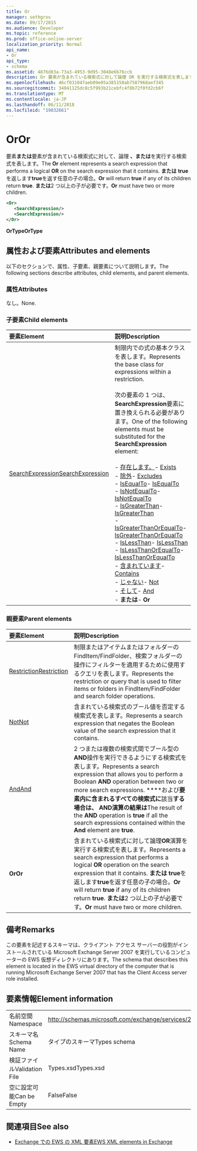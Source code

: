```yaml
---
title: Or
manager: sethgros
ms.date: 09/17/2015
ms.audience: Developer
ms.topic: reference
ms.prod: office-online-server
localization_priority: Normal
api_name:
- Or
api_type:
- schema
ms.assetid: 4876d83a-73a3-4953-9d95-3048e6b76ccb
description: Or 要素が含まれている検索式に対して論理 OR を実行する検索式を表します。 またはその子のいずれかの場合は true を返す場合は true を返します。 または 2 つ以上の子を持つ必要があります。
ms.openlocfilehash: 46cf031047aeb09e05a385150ab7587968aef345
ms.sourcegitcommit: 34041125dc8c5f993b21cebfc4f8b72f0fd2cb6f
ms.translationtype: MT
ms.contentlocale: ja-JP
ms.lasthandoff: 06/11/2018
ms.locfileid: "19832661"
---
```

# <a name="or"></a><span data-ttu-id="dd341-105">Or</span><span class="sxs-lookup"><span data-stu-id="dd341-105">Or</span></span>

<span data-ttu-id="dd341-106">要素**または**要素が含まれている検索式に対して、論理 **、または**を実行する検索式を表します。</span><span class="sxs-lookup"><span data-stu-id="dd341-106">The **Or** element represents a search expression that performs a logical **OR** on the search expression that it contains.</span></span> <span data-ttu-id="dd341-107">**または** **true**を返します**true**を返す任意の子の場合。</span><span class="sxs-lookup"><span data-stu-id="dd341-107">**Or** will return **true** if any of its children return **true**.</span></span> <span data-ttu-id="dd341-108">**または**2 つ以上の子が必要です。</span><span class="sxs-lookup"><span data-stu-id="dd341-108">**Or** must have two or more children.</span></span> 
  
```xml
<Or>
   <SearchExpression/>
   <SearchExpression/>
</Or>
```

 <span data-ttu-id="dd341-109">**OrType**</span><span class="sxs-lookup"><span data-stu-id="dd341-109">**OrType**</span></span>
## <a name="attributes-and-elements"></a><span data-ttu-id="dd341-110">属性および要素</span><span class="sxs-lookup"><span data-stu-id="dd341-110">Attributes and elements</span></span>

<span data-ttu-id="dd341-111">以下のセクションで、属性、子要素、親要素について説明します。</span><span class="sxs-lookup"><span data-stu-id="dd341-111">The following sections describe attributes, child elements, and parent elements.</span></span>
  
### <a name="attributes"></a><span data-ttu-id="dd341-112">属性</span><span class="sxs-lookup"><span data-stu-id="dd341-112">Attributes</span></span>

<span data-ttu-id="dd341-113">なし。</span><span class="sxs-lookup"><span data-stu-id="dd341-113">None.</span></span>
  
### <a name="child-elements"></a><span data-ttu-id="dd341-114">子要素</span><span class="sxs-lookup"><span data-stu-id="dd341-114">Child elements</span></span>

|<span data-ttu-id="dd341-115">**要素**</span><span class="sxs-lookup"><span data-stu-id="dd341-115">**Element**</span></span>|<span data-ttu-id="dd341-116">**説明**</span><span class="sxs-lookup"><span data-stu-id="dd341-116">**Description**</span></span>|
|:-----|:-----|
|[<span data-ttu-id="dd341-117">SearchExpression</span><span class="sxs-lookup"><span data-stu-id="dd341-117">SearchExpression</span></span>](searchexpression.md) <br/> | <span data-ttu-id="dd341-118">制限内での式の基本クラスを表します。</span><span class="sxs-lookup"><span data-stu-id="dd341-118">Represents the base class for expressions within a restriction.</span></span> <br/><br/><span data-ttu-id="dd341-119">次の要素の 1 つは、 **SearchExpression**要素に置き換えられる必要があります。</span><span class="sxs-lookup"><span data-stu-id="dd341-119">One of the following elements must be substituted for the **SearchExpression** element:</span></span> <br/> <br/><span data-ttu-id="dd341-120">- [存在します。](exists.md)</span><span class="sxs-lookup"><span data-stu-id="dd341-120">- [Exists](exists.md)</span></span> <br/><span data-ttu-id="dd341-121">- [除外](excludes.md)</span><span class="sxs-lookup"><span data-stu-id="dd341-121">- [Excludes](excludes.md)</span></span> <br/><span data-ttu-id="dd341-122">- [IsEqualTo](isequalto.md)</span><span class="sxs-lookup"><span data-stu-id="dd341-122">- [IsEqualTo](isequalto.md)</span></span> <br/><span data-ttu-id="dd341-123">- [IsNotEqualTo](isnotequalto.md)</span><span class="sxs-lookup"><span data-stu-id="dd341-123">- [IsNotEqualTo](isnotequalto.md)</span></span> <br/><span data-ttu-id="dd341-124">- [IsGreaterThan](isgreaterthan.md)</span><span class="sxs-lookup"><span data-stu-id="dd341-124">- [IsGreaterThan](isgreaterthan.md)</span></span> <br/><span data-ttu-id="dd341-125">- [IsGreaterThanOrEqualTo](isgreaterthanorequalto.md)</span><span class="sxs-lookup"><span data-stu-id="dd341-125">- [IsGreaterThanOrEqualTo](isgreaterthanorequalto.md)</span></span> <br/><span data-ttu-id="dd341-126">- [IsLessThan](islessthan.md)</span><span class="sxs-lookup"><span data-stu-id="dd341-126">- [IsLessThan](islessthan.md)</span></span> <br/><span data-ttu-id="dd341-127">- [IsLessThanOrEqualTo](islessthanorequalto.md)</span><span class="sxs-lookup"><span data-stu-id="dd341-127">- [IsLessThanOrEqualTo](islessthanorequalto.md)</span></span> <br/><span data-ttu-id="dd341-128">- [含まれています](contains.md)</span><span class="sxs-lookup"><span data-stu-id="dd341-128">- [Contains](contains.md)</span></span> <br/><span data-ttu-id="dd341-129">- [じゃない](not.md)</span><span class="sxs-lookup"><span data-stu-id="dd341-129">- [Not](not.md)</span></span> <br/><span data-ttu-id="dd341-130">- [そして](and.md)</span><span class="sxs-lookup"><span data-stu-id="dd341-130">- [And](and.md)</span></span> <br/><span data-ttu-id="dd341-131">- **または**</span><span class="sxs-lookup"><span data-stu-id="dd341-131">- **Or**</span></span> <br/> |
   
### <a name="parent-elements"></a><span data-ttu-id="dd341-132">親要素</span><span class="sxs-lookup"><span data-stu-id="dd341-132">Parent elements</span></span>

|<span data-ttu-id="dd341-133">**要素**</span><span class="sxs-lookup"><span data-stu-id="dd341-133">**Element**</span></span>|<span data-ttu-id="dd341-134">**説明**</span><span class="sxs-lookup"><span data-stu-id="dd341-134">**Description**</span></span>|
|:-----|:-----|
|[<span data-ttu-id="dd341-135">Restriction</span><span class="sxs-lookup"><span data-stu-id="dd341-135">Restriction</span></span>](restriction.md) <br/> |<span data-ttu-id="dd341-136">制限またはアイテムまたはフォルダーの FindItem/FindFolder、検索フォルダーの操作にフィルターを適用するために使用するクエリを表します。</span><span class="sxs-lookup"><span data-stu-id="dd341-136">Represents the restriction or query that is used to filter items or folders in FindItem/FindFolder and search folder operations.</span></span>  <br/> |
|[<span data-ttu-id="dd341-137">Not</span><span class="sxs-lookup"><span data-stu-id="dd341-137">Not</span></span>](not.md) <br/> |<span data-ttu-id="dd341-138">含まれている検索式のブール値を否定する検索式を表します。</span><span class="sxs-lookup"><span data-stu-id="dd341-138">Represents a search expression that negates the Boolean value of the search expression that it contains.</span></span>  <br/> |
|[<span data-ttu-id="dd341-139">And</span><span class="sxs-lookup"><span data-stu-id="dd341-139">And</span></span>](and.md) <br/> |<span data-ttu-id="dd341-140">2 つまたは複数の検索式間でブール型の**AND**操作を実行できるようにする検索式を表します。</span><span class="sxs-lookup"><span data-stu-id="dd341-140">Represents a search expression that allows you to perform a Boolean **AND** operation between two or more search expressions.</span></span> <span data-ttu-id="dd341-141">****および**要素内に含まれるすべての検索式に**該当**する場合は、 **AND**演算の結果は**</span><span class="sxs-lookup"><span data-stu-id="dd341-141">The result of the **AND** operation is **true** if all the search expressions contained within the **And** element are **true**.</span></span>  <br/> |
|<span data-ttu-id="dd341-142">**Or**</span><span class="sxs-lookup"><span data-stu-id="dd341-142">**Or**</span></span> <br/> |<span data-ttu-id="dd341-143">含まれている検索式に対して論理**OR**演算を実行する検索式を表します。</span><span class="sxs-lookup"><span data-stu-id="dd341-143">Represents a search expression that performs a logical **OR** operation on the search expression that it contains.</span></span> <span data-ttu-id="dd341-144">**または** **true**を返します**true**を返す任意の子の場合。</span><span class="sxs-lookup"><span data-stu-id="dd341-144">**Or** will return **true** if any of its children return **true**.</span></span> <span data-ttu-id="dd341-145">**または**2 つ以上の子が必要です。</span><span class="sxs-lookup"><span data-stu-id="dd341-145">**Or** must have two or more children.</span></span>  <br/> |
   
## <a name="remarks"></a><span data-ttu-id="dd341-146">備考</span><span class="sxs-lookup"><span data-stu-id="dd341-146">Remarks</span></span>

<span data-ttu-id="dd341-147">この要素を記述するスキーマは、クライアント アクセス サーバーの役割がインストールされている Microsoft Exchange Server 2007 を実行しているコンピューターの EWS 仮想ディレクトリにあります。</span><span class="sxs-lookup"><span data-stu-id="dd341-147">The schema that describes this element is located in the EWS virtual directory of the computer that is running Microsoft Exchange Server 2007 that has the Client Access server role installed.</span></span>
  
## <a name="element-information"></a><span data-ttu-id="dd341-148">要素情報</span><span class="sxs-lookup"><span data-stu-id="dd341-148">Element information</span></span>

|||
|:-----|:-----|
|<span data-ttu-id="dd341-149">名前空間</span><span class="sxs-lookup"><span data-stu-id="dd341-149">Namespace</span></span>  <br/> |http://schemas.microsoft.com/exchange/services/2006/types  <br/> |
|<span data-ttu-id="dd341-150">スキーマ名</span><span class="sxs-lookup"><span data-stu-id="dd341-150">Schema Name</span></span>  <br/> |<span data-ttu-id="dd341-151">タイプのスキーマ</span><span class="sxs-lookup"><span data-stu-id="dd341-151">Types schema</span></span>  <br/> |
|<span data-ttu-id="dd341-152">検証ファイル</span><span class="sxs-lookup"><span data-stu-id="dd341-152">Validation File</span></span>  <br/> |<span data-ttu-id="dd341-153">Types.xsd</span><span class="sxs-lookup"><span data-stu-id="dd341-153">Types.xsd</span></span>  <br/> |
|<span data-ttu-id="dd341-154">空に設定可能</span><span class="sxs-lookup"><span data-stu-id="dd341-154">Can be Empty</span></span>  <br/> |<span data-ttu-id="dd341-155">False</span><span class="sxs-lookup"><span data-stu-id="dd341-155">False</span></span>  <br/> |
   
## <a name="see-also"></a><span data-ttu-id="dd341-156">関連項目</span><span class="sxs-lookup"><span data-stu-id="dd341-156">See also</span></span>

- [<span data-ttu-id="dd341-157">Exchange での EWS の XML 要素</span><span class="sxs-lookup"><span data-stu-id="dd341-157">EWS XML elements in Exchange</span></span>](ews-xml-elements-in-exchange.md)

